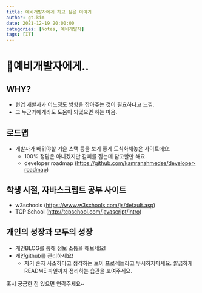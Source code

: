 ```yaml
---
title: 예비개발자에게 하고 싶은 이야기
author: gt.kim
date: 2021-12-19 20:00:00
categories: [Notes, 예비개발자]
tags: [IT]
---
```


# 🐣예비개발자에게..

## WHY?
 - 현업 개발자가 어느정도 방향을 잡아주는 것이 필요하다고 느낌.
 - 그 누군가에게라도 도움이 되었으면 하는 마음.

## 로드맵
 - 개발자가 배워야할 기술 스택 등을 보기 좋게 도식화해놓은 사이트에요.
   - 100% 정답은 아니겠지만 갈피를 잡는데 참고할만 해요.
   - developer roadmap (https://github.com/kamranahmedse/developer-roadmap)

## 학생 시절, 자바스크립트 공부 사이트
 - w3schools (https://www.w3schools.com/js/default.asp)
 - TCP School (http://tcpschool.com/javascript/intro)


## 개인의 성장과 모두의 성장
 - 개인BLOG를 통해 정보 소통을 해보세요!
 - 개인github를 관리하세요!
    - 자기 혼자 사소하다고 생각하는 토이 프로젝트라고 무시하지마세요. 깔끔하게 README 파일까지 정리하는 습관을 보여주세요. 


혹시 궁금한 점 있으면 연락주세요~

